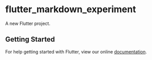# flutter_markdown_experiment

A new Flutter project.

## Getting Started

For help getting started with Flutter, view our online
[documentation](http://flutter.io/).
